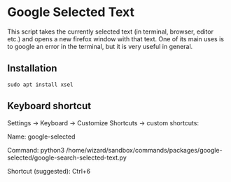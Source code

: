 # Google Selected Text

This script takes the currently selected text (in terminal, browser, editor etc.) and opens a new firefox window with that text.
One of its main uses is to google an error in the terminal, but it is very useful in general.

## Installation
```
sudo apt install xsel
```

## Keyboard shortcut
Settings -> Keyboard -> Customize Shortcuts -> custom shortcuts:

Name:
google-selected

Command:
python3 /home/wizard/sandbox/commands/packages/google-selected/google-search-selected-text.py

Shortcut (suggested):
Ctrl+6